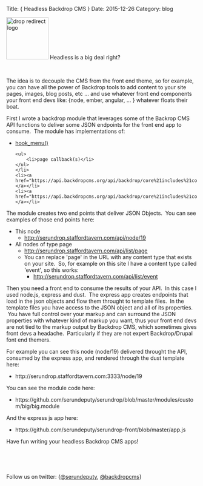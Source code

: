 Title: { Headless Backdrop CMS }
Date: 2015-12-26
Category: blog


<p><img alt="drop redirect logo" data-file-id="8" src="/files/inline-images/drop_301_redirect_logo.png" width="111" />&nbsp;Headless is a big deal right?</p>

<p>&nbsp;</p>

<p>The idea is to decouple the CMS from the front end theme, so for example, you can have all the power of Backdrop tools to add content to your site pages, images, blog posts, etc ... and use whatever front end components your front end devs like: {node, ember, angular, ... } whatever floats their boat.</p>

<p>First I wrote a backdrop module that leverages some of the Backrop CMS API functions to deliver some JSON endpoints for the front end app&nbsp;to consume. &nbsp;The module has implementations of:</p>

<ul>
	<li><a href="https://api.backdropcms.org/api/backdrop/core%21modules%21system%21system.api.php/function/hook_menu/1">hook_menu()</a>

	<ul>
		<li>page callback(s)</li>
	</ul>
	</li>
	<li><a href="https://api.backdropcms.org/api/backdrop/core%21includes%21common.inc/function/backdrop_json_output/1">backdrop_json_output()</a></li>
	<li><a href="https://api.backdropcms.org/api/backdrop/core%21includes%21common.inc/function/backdrop_exit/1">backdrop_exit()</a></li>
</ul>

<p>The module creates two end points that deliver JSON Objects. &nbsp;You can see examples of those end points here:</p>

<ul>
	<li>This node
	<ul>
		<li><a href="http://serundrop.staffordtavern.com/api/node/19">http://serundrop.staffordtavern.com/api/node/19</a></li>
	</ul>
	</li>
	<li>All nodes of type page
	<ul>
		<li><a href="http://serundrop.staffordtavern.com/api/list/page">http://serundrop.staffordtavern.com/api/list/page</a></li>
		<li>You can replace 'page' in the URL with any content type that exists on your site. &nbsp;So, for example on this site I have a content type called 'event', so this works:&nbsp;
		<ul>
			<li><a href="http://serundrop.staffordtavern.com/api/list/event">http://serundrop.staffordtavern.com/api/list/event</a></li>
		</ul>
		</li>
	</ul>
	</li>
</ul>

<p>Then you need a front end to consume the results of your API. &nbsp;In this case I used node.js, express and dust. &nbsp;The express app creates endpoints that load in the json objects and flow them throught to template files. &nbsp;In the template files you have access to the JSON object and all of its properties. &nbsp;You have full control over your markup and can surround the JSON properties with whatever kind of markup you want, thus your front end devs are not tied to the markup output by Backdrop CMS, which sometimes gives front devs a headache. &nbsp;Particularly if they are not expert Backdrop/Drupal font end themers.</p>

<p>For example you can see this node (node/19) delivered throught the API, consumed by the express app, and rendered through the dust template here:&nbsp;</p>

<ul>
	<li>http://serundrop.staffordtavern.com:3333/node/19</li>
</ul>

<p>You can see the module code here:</p>

<ul>
	<li>https://github.com/serundeputy/serundrop/blob/master/modules/custom/big/big.module</li>
</ul>

<p>And the express js app here:</p>

<ul>
	<li>https://github.com/serundeputy/serundrop-front/blob/master/app.js</li>
</ul>

<p>Have fun writing your headless Backdrop CMS apps!</p>

<p>&nbsp;</p>

<p>&nbsp;</p>

<p>Follow us on twitter: {<a href="https://twitter.com/serundeputy">@serundeputy</a>, <a href="https://twitter.com/backdropcms">@backdropcms</a>}</p>

<p>&nbsp;</p>

